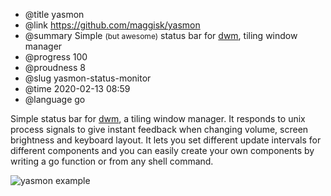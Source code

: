* @title yasmon
* @link https://github.com/maggisk/yasmon
* @summary Simple <font style="font-size: 12px">(but awesome)</font> status bar for [dwm](https://dwm.suckless.org/), tiling window manager
* @progress 100
* @proudness 8
* @slug yasmon-status-monitor
* @time 2020-02-13 08:59
* @language go

Simple status bar for [dwm](https://dwm.suckless.org/), a tiling window manager. It responds to unix process signals to give instant feedback when changing volume, screen brightness and keyboard layout. It lets you set different update intervals for different components and you can easily create your own components by writing a go function or from any shell command.

![yasmon example](/img/yasmon.png)
